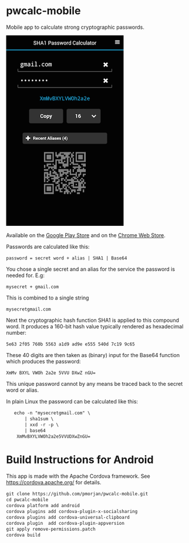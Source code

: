 # pwcalc-mobile

Mobile app to calculate strong cryptographic passwords.


![ScreenShot](img/pwcalc.png)


Available on the [Google Play Store](
https://play.google.com/store/apps/details?id=de.pmorjan.TPSM
)
and on the [Chrome Web Store](
https://chrome.google.com/webstore/detail/gfdaokhcoidlgljipinbbcafapmmdanb
).

Passwords are calculated like this:
````
password = secret word + alias | SHA1 | Base64
````
You chose a single secret and an alias for the service the password is needed for.
E.g:
````
mysecret + gmail.com
````
This is combined to a single string
````
mysecretgmail.com
````
Next the cryptographic hash function SHA1 is applied to this compound word.
It produces a 160-bit hash value typically rendered  as hexadecimal number:
````
5e63 2f05 760b 5563 a1d9 ad9e e555 540d 7c19 9c65
````

These 40 digits are then taken as (binary) input for the
Base64 function which produces the password:

````
XmMv BXYL VWOh 2a2e 5VVU DXwZ nGU=
````
This unique password cannot by any means be traced back to the secret word or alias.


In plain Linux the password can be calculated like this:
````
   echo -n "mysecretgmail.com" \
       | sha1sum \
       | xxd -r -p \
       | base64
    XmMvBXYLVWOh2a2e5VVUDXwZnGU=
````

# Build Instructions for Android

This app is made with the Apache Cordova framework.
See https://cordova.apache.org/ for details.

```
git clone https://github.com/pmorjan/pwcalc-mobile.git
cd pwcalc-mobile
cordova platform add android
cordova plugins add cordova-plugin-x-socialsharing
cordova plugins add cordova-universal-clipboard
cordova plugin  add cordova-plugin-appversion
git apply remove-permissions.patch
cordova build
```


